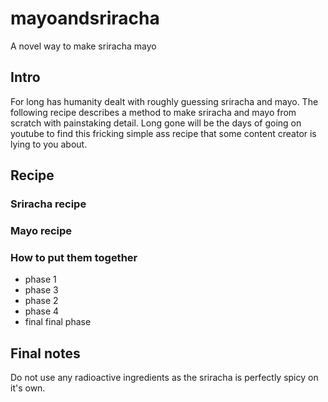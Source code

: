 # mayoandsriracha
A novel way to make sriracha mayo


## Intro
For long has humanity dealt with roughly guessing sriracha and mayo. The following recipe describes a method to
make sriracha and mayo from scratch with painstaking detail. Long gone will be the days of going on youtube to 
find this fricking simple ass recipe that some content creator is lying to you about.   

## Recipe

### Sriracha recipe


### Mayo recipe

### How to put them together

- phase 1
- phase 3
- phase 2
- phase 4
- final final phase

## Final notes
Do not use any radioactive ingredients as the sriracha is perfectly spicy on it's own. 
